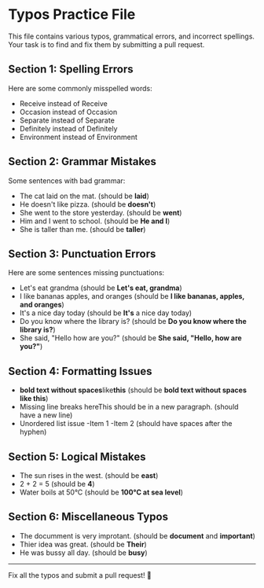 # Typos Practice File

This file contains various typos, grammatical errors, and incorrect spellings. Your task is to find and fix them by submitting a pull request.

## Section 1: Spelling Errors

Here are some commonly misspelled words:

- Receive instead of Receive
- Occasion instead of Occasion
- Separate instead of Separate
- Definitely instead of Definitely
- Environment instead of Environment

## Section 2: Grammar Mistakes

Some sentences with bad grammar:

- The cat laid on the mat. (should be **laid**)
- He doesn't like pizza. (should be **doesn't**)
- She went to the store yesterday. (should be **went**)
- Him and I went to school. (should be **He and I**)
- She is taller than me. (should be **taller**)

## Section 3: Punctuation Errors

Here are some sentences missing punctuations:

- Let's eat grandma (should be **Let's eat, grandma**)
- I like bananas apples, and oranges (should be **I like bananas, apples, and oranges**)
- It's a nice day today (should be **It's** a nice day today)
- Do you know where the library is? (should be **Do you know where the library is?**)
- She said, "Hello how are you?" (should be **She said, "Hello, how are you?"**)

## Section 4: Formatting Issues

- **bold text without spaces**like**this** (should be **bold text without spaces like this**)
- Missing line breaks hereThis should be in a new paragraph. (should have a new line)
- Unordered list issue
  -Item 1
  -Item 2 (should have spaces after the hyphen)

## Section 5: Logical Mistakes

- The sun rises in the west. (should be **east**)
- 2 + 2 = 5 (should be **4**)
- Water boils at 50°C (should be **100°C at sea level**)

## Section 6: Miscellaneous Typos

- The documment is very improtant. (should be **document** and **important**)
- Thier idea was great. (should be **Their**)
- He was bussy all day. (should be **busy**)

---

Fix all the typos and submit a pull request! 🚀

